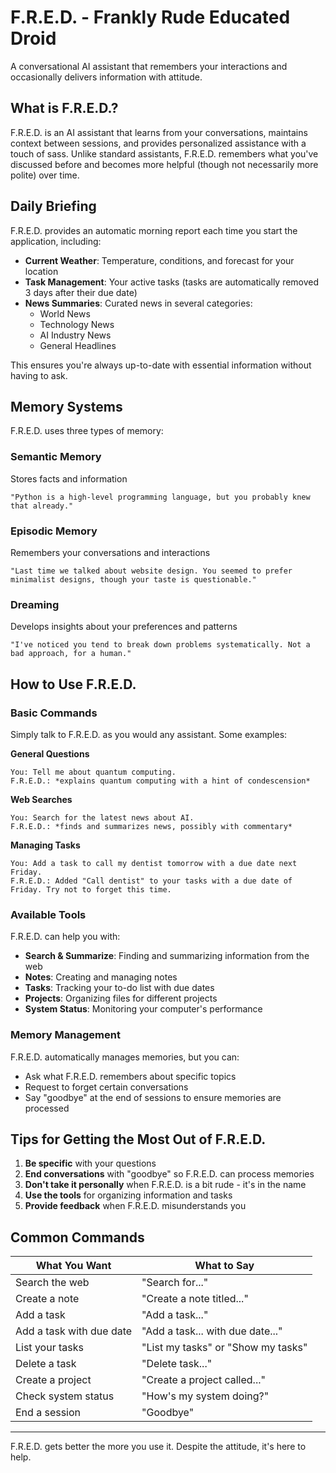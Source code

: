 # F.R.E.D. - Frankly Rude Educated Droid

A conversational AI assistant that remembers your interactions and occasionally delivers information with attitude.

## What is F.R.E.D.?

F.R.E.D. is an AI assistant that learns from your conversations, maintains context between sessions, and provides personalized assistance with a touch of sass. Unlike standard assistants, F.R.E.D. remembers what you've discussed before and becomes more helpful (though not necessarily more polite) over time.

## Daily Briefing

F.R.E.D. provides an automatic morning report each time you start the application, including:

- **Current Weather**: Temperature, conditions, and forecast for your location
- **Task Management**: Your active tasks (tasks are automatically removed 3 days after their due date)
- **News Summaries**: Curated news in several categories:
  - World News
  - Technology News
  - AI Industry News
  - General Headlines

This ensures you're always up-to-date with essential information without having to ask.

## Memory Systems

F.R.E.D. uses three types of memory:

### Semantic Memory
Stores facts and information
```
"Python is a high-level programming language, but you probably knew that already."
```

### Episodic Memory
Remembers your conversations and interactions
```
"Last time we talked about website design. You seemed to prefer minimalist designs, though your taste is questionable."
```

### Dreaming
Develops insights about your preferences and patterns
```
"I've noticed you tend to break down problems systematically. Not a bad approach, for a human."
```

## How to Use F.R.E.D.

### Basic Commands

Simply talk to F.R.E.D. as you would any assistant. Some examples:

**General Questions**
```
You: Tell me about quantum computing.
F.R.E.D.: *explains quantum computing with a hint of condescension*
```

**Web Searches**
```
You: Search for the latest news about AI.
F.R.E.D.: *finds and summarizes news, possibly with commentary*
```

**Managing Tasks**
```
You: Add a task to call my dentist tomorrow with a due date next Friday.
F.R.E.D.: Added "Call dentist" to your tasks with a due date of Friday. Try not to forget this time.
```

### Available Tools

F.R.E.D. can help you with:

- **Search & Summarize**: Finding and summarizing information from the web
- **Notes**: Creating and managing notes
- **Tasks**: Tracking your to-do list with due dates
- **Projects**: Organizing files for different projects
- **System Status**: Monitoring your computer's performance

### Memory Management

F.R.E.D. automatically manages memories, but you can:

- Ask what F.R.E.D. remembers about specific topics
- Request to forget certain conversations
- Say "goodbye" at the end of sessions to ensure memories are processed

## Tips for Getting the Most Out of F.R.E.D.

1. **Be specific** with your questions
2. **End conversations** with "goodbye" so F.R.E.D. can process memories
3. **Don't take it personally** when F.R.E.D. is a bit rude - it's in the name
4. **Use the tools** for organizing information and tasks
5. **Provide feedback** when F.R.E.D. misunderstands you

## Common Commands

| What You Want | What to Say |
|---------------|-------------|
| Search the web | "Search for..." |
| Create a note | "Create a note titled..." |
| Add a task | "Add a task..." |
| Add a task with due date | "Add a task... with due date..." |
| List your tasks | "List my tasks" or "Show my tasks" |
| Delete a task | "Delete task..." |
| Create a project | "Create a project called..." |
| Check system status | "How's my system doing?" |
| End a session | "Goodbye" |

---

F.R.E.D. gets better the more you use it. Despite the attitude, it's here to help. 